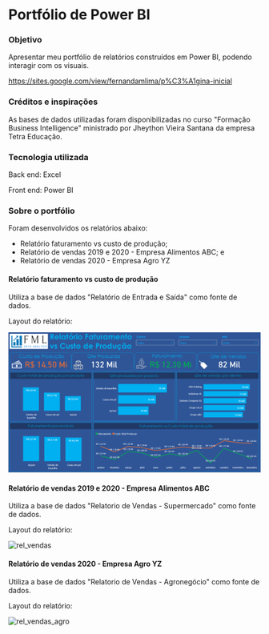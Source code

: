 # Portfólio de Power BI

### Objetivo
Apresentar meu portfólio de relatórios construídos em Power BI, podendo interagir com os visuais.

https://sites.google.com/view/fernandamlima/p%C3%A1gina-inicial

### Créditos e inspirações
As bases de dados utilizadas foram disponibilizadas no curso "Formação Business Intelligence" ministrado por Jheython Vieira Santana da empresa Tetra Educação.


### Tecnologia utilizada
Back end:
Excel

Front end:
Power BI

### Sobre o portfólio
Foram desenvolvidos os relatórios abaixo:
- Relatório faturamento vs custo de produção;
- Relatório de vendas 2019 e 2020 - Empresa Alimentos ABC; e
- Relatório de vendas 2020 - Empresa Agro YZ

#### Relatório faturamento vs custo de produção
Utiliza a base de dados "Relatório de Entrada e Saída" como fonte de dados. 

Layout do relatório:

![rel_fat_custos](https://github.com/FernandaDamaceno/Imagens/blob/main/Relatorios_Power_BI/rel_fat_custos.png)


#### Relatório de vendas 2019 e 2020 - Empresa Alimentos ABC
Utiliza a base de dados "Relatorio de Vendas - Supermercado" como fonte de dados. 

Layout do relatório:

![rel_vendas](https://github.com/FernandaDamaceno/RelatoriosPowerBi/assets/138536124/1721d955-900c-448d-95da-3aac45c57421)

#### Relatório de vendas 2020 - Empresa Agro YZ
Utiliza a base de dados "Relatorio de Vendas - Agronegócio" como fonte de dados.  

Layout do relatório:

![rel_vendas_agro](https://github.com/FernandaDamaceno/RelatoriosPowerBi/assets/138536124/9f32b364-e2ed-430c-a0a9-b89739b2fc1c)
